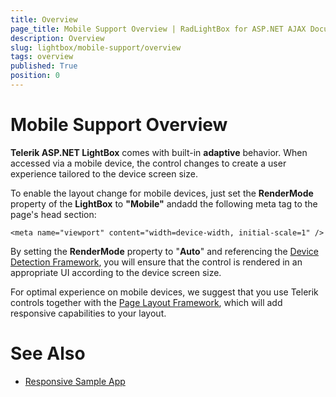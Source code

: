 ```yaml
---
title: Overview
page_title: Mobile Support Overview | RadLightBox for ASP.NET AJAX Documentation
description: Overview
slug: lightbox/mobile-support/overview
tags: overview
published: True
position: 0
---
```


# Mobile Support Overview



**Telerik ASP.NET LightBox** comes with built-in **adaptive** behavior. When accessed via a mobile device, the control changes to create a user experience tailored to the device screen size.


To enable the layout change for mobile devices, just set the **RenderMode** property of the **LightBox** to **"Mobile"** andadd the following meta tag to the page's head section:

	
	<meta name="viewport" content="width=device-width, initial-scale=1" />
          



By setting the **RenderMode** property to "**Auto**" and referencing the [Device Detection Framework](https://www.telerik.com/products/aspnet-ajax/device-detection-framework.aspx), you will ensure that the control is 
rendered in an appropriate UI according to the device screen size.

For optimal experience on mobile devices, we suggest that you use Telerik controls together with the [Page Layout Framework](https://www.telerik.com/products/aspnet-ajax/responsive-page-layout.aspx), which will 
add responsive capabilities to your layout.

# See Also

 * [Responsive Sample App](https://demos.telerik.com/responsive-web-design-aspnet/samples.aspx)
